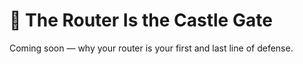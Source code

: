 # 🏰 The Router Is the Castle Gate

Coming soon — why your router is your first and last line of defense.
